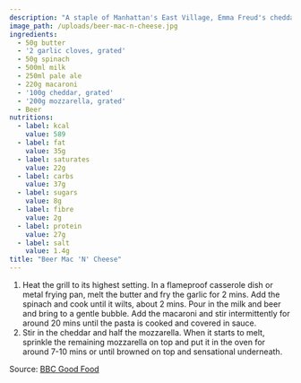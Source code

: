```yaml
---
description: "A staple of Manhattan's East Village, Emma Freud's cheddar and pale ale pasta dish is the ultimate comfort food"
image_path: /uploads/beer-mac-n-cheese.jpg
ingredients:
  - 50g butter
  - '2 garlic cloves, grated'
  - 50g spinach
  - 500ml milk
  - 250ml pale ale
  - 220g macaroni
  - '100g cheddar, grated'
  - '200g mozzarella, grated'
  - Beer
nutritions:
  - label: kcal
    value: 589
  - label: fat
    value: 35g
  - label: saturates
    value: 22g
  - label: carbs
    value: 37g
  - label: sugars
    value: 8g
  - label: fibre
    value: 2g
  - label: protein
    value: 27g
  - label: salt
    value: 1.4g
title: "Beer Mac 'N' Cheese"
---
```



1. Heat the grill to its highest setting. In a flameproof casserole dish or metal frying pan, melt the butter and fry the garlic for 2 mins. Add the spinach and cook until it wilts, about 2 mins. Pour in the milk and beer and bring to a gentle bubble. Add the macaroni and stir intermittently for around 20 mins until the pasta is cooked and covered in sauce.
2. Stir in the cheddar and half the mozzarella. When it starts to melt, sprinkle the remaining mozzarella on top and put it in the oven for around 7-10 mins or until browned on top and sensational underneath.


Source: [BBC Good Food](http://www.bbcgoodfood.com/recipes/beer-mac-n-cheese)